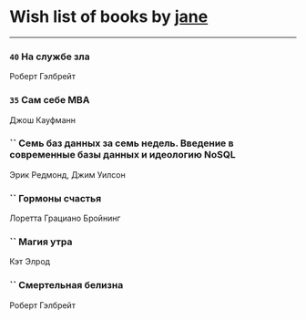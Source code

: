# Wish list of books by [jane](https://plus.google.com/u/0/113479058458145129271/)
---

### `40` На службе зла
Роберт Гэлбрейт

### `35` Сам себе MBA
Джош Кауфманн

### `` Семь баз данных за семь недель. Введение в современные базы данных и идеологию NoSQL
Эрик Редмонд, Джим Уилсон

### `` Гормоны счастья
Лоретта Грациано Бройнинг

### `` Магия утра
Кэт Элрод

### `` Смертельная белизна
Роберт Гэлбрейт

